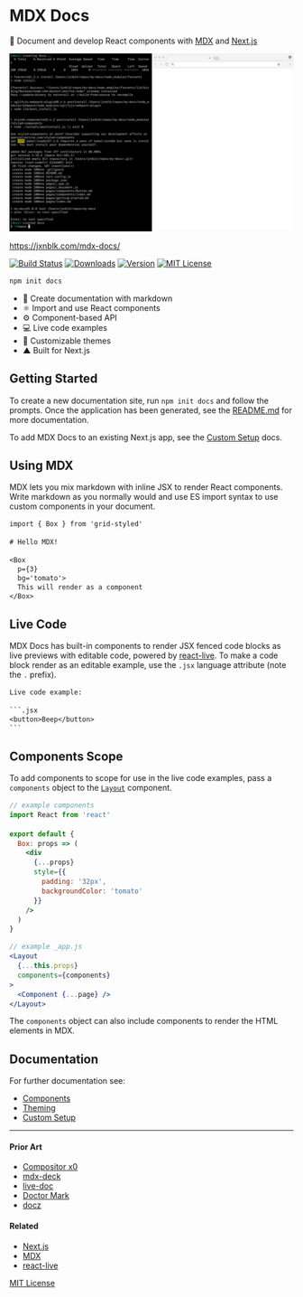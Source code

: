 
# MDX Docs

:memo: Document and develop React components with [MDX][] and [Next.js][]

![](docs/static/mdx-docs.gif)

https://jxnblk.com/mdx-docs/

[![Build Status][badge]][travis]
[![Downloads][downloads-badge]][npm]
[![Version][version-badge]][npm]
[![MIT License][license]](LICENSE.md)

```sh
npm init docs
```

- :memo: Create documentation with markdown
- :atom_symbol: Import and use React components
- :gear: Component-based API
- :computer: Live code examples
- :nail_care: Customizable themes
- ▲ Built for Next.js

[badge]: https://flat.badgen.net/travis/jxnblk/mdx-docs
[travis]: https://travis-ci.org/jxnblk/mdx-docs
[version-badge]: https://flat.badgen.net/npm/v/mdx-docs
[downloads-badge]: https://flat.badgen.net/npm/dt/mdx-docs
[npm]: https://npmjs.com/package/mdx-docs
[license]: https://flat.badgen.net/badge/license/MIT/blue

## Getting Started

To create a new documentation site, run `npm init docs` and follow the prompts.
Once the application has been generated, see the [README.md](templates/next/README.md)
for more documentation.

To add MDX Docs to an existing Next.js app, see the [Custom Setup](docs/pages/custom-setup.md) docs.

## Using MDX

MDX lets you mix markdown with inline JSX to render React components.
Write markdown as you normally would and use ES import syntax to use custom components in your document.

```mdx
import { Box } from 'grid-styled'

# Hello MDX!

<Box
  p={3}
  bg='tomato'>
  This will render as a component
</Box>
```

## Live Code

MDX Docs has built-in components to render JSX fenced code blocks as live previews with editable code, powered by [react-live](https://github.com/FormidableLabs/react-live).
To make a code block render as an editable example, use the `.jsx` language attribute (note the `.` prefix).

````mdx
Live code example:

```.jsx
<button>Beep</button>
```
````

[react-live]: https://github.com/FormidableLabs/react-live

## Components Scope

To add components to scope for use in the live code examples,
pass a `components` object to the [`Layout`](docs/pages/components.md#Layout) component.

```jsx
// example components
import React from 'react'

export default {
  Box: props => (
    <div
      {...props}
      style={{
        padding: '32px',
        backgroundColor: 'tomato'
      }}
    />
  )
}
```

```jsx
// example _app.js
<Layout
  {...this.props}
  components={components}
>
  <Component {...page} />
</Layout>
```

The `components` object can also include components to render the HTML elements in MDX.


## Documentation

For further documentation see:

- [Components](https://jxnblk.com/mdx-docs/components)
- [Theming](https://jxnblk.com/mdx-docs/theming)
- [Custom Setup](https://jxnblk.com/mdx-docs/custom-setup)

---

#### Prior Art

- [Compositor x0][]
- [mdx-deck][]
- [live-doc][]
- [Doctor Mark][]
- [docz][]

#### Related

- [Next.js][]
- [MDX][]
- [react-live](https://github.com/FormidableLabs/react-live)

[Compositor x0]: https://compositor.io/x0
[live-doc]: https://github.com/jxnblk/live-doc
[Doctor Mark]: https://github.com/jxnblk/doctor-mark
[mdx-deck]: https://github.com/jxnblk/mdx-deck
[docz]: https://github.com/pedronauck/docz

[MDX]: https://github.com/mdx-js/mdx
[Next.js]: https://github.com/zeit/next.js/


[MIT License](LICENSE.md)
